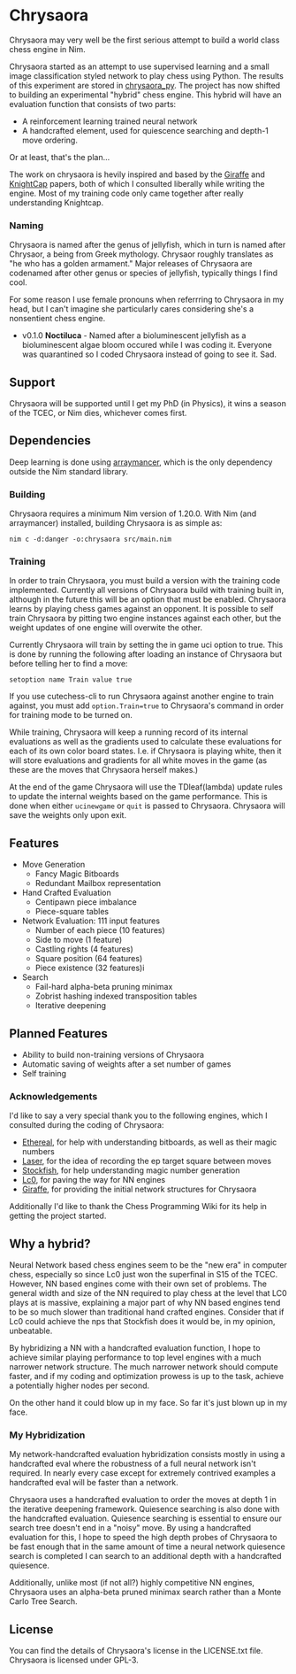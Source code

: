 # Chrysaora
Chrysaora may very well be the first serious attempt to build a world class chess engine in Nim.

Chrysaora started as an attempt to use supervised learning and a small image classification styled network to play chess using Python. The results of this experiment are stored in [chrysaora_py](https://github.com/dylanagreen/chrysaora_py). The project has now shifted to building an experimental "hybrid" chess engine. This hybrid will have an evaluation function that consists of two parts:

- A reinforcement learning trained neural network
- A handcrafted element, used for quiescence searching and depth-1 move ordering.

Or at least, that's the plan...

The work on chrysaora is hevily inspired and based by the [Giraffe](https://arxiv.org/pdf/1509.01549.pdf) and [KnightCap](https://arxiv.org/pdf/cs/9901001.pdf) papers, both of which I consulted liberally while writing the engine. Most of my training code only came together after really understanding Knightcap.

### Naming
Chrysaora is named after the genus of jellyfish, which in turn is named after Chrysaor, a being from Greek mythology. Chrysaor roughly translates as "he who has a golden armament." Major releases of Chrysaora are codenamed after other genus or species of jellyfish, typically things I find cool.

For some reason I use female pronouns when referrring to Chrysaora in my head, but I can't imagine she particularly cares considering she's a nonsentient chess engine.

- v0.1.0 **Noctiluca** - Named after a bioluminescent jellyfish as a bioluminescent algae bloom occured while I was coding it. Everyone was quarantined so I coded Chrysaora instead of going to see it. Sad.

## Support
Chrysaora will be supported until I get my PhD (in Physics), it wins a season of the TCEC, or Nim dies, whichever comes first.

## Dependencies
Deep learning is done using [arraymancer](https://github.com/mratsim/Arraymancer), which is the only dependency outside the Nim standard library.

### Building
Chrysaora requires a minimum Nim version of 1.20.0. With Nim (and arraymancer) installed, building Chrysaora is as simple as:

```
nim c -d:danger -o:chrysaora src/main.nim
```

### Training
In order to train Chrysaora, you must build a version with the training code implemented. Currently all versions of Chrysaora build with training built in, although in the future this will be an option that must be enabled. Chrysaora learns by playing chess games against an opponent. It is possible to self train Chrysaora by pitting two engine instances against each other, but the weight updates of one engine will overwite the other.

Currently Chrysaora will train by setting the in game uci option to true. This is done by running the following after loading an instance of Chrysaora but before telling her to find a move:
```
setoption name Train value true
```

If you use cutechess-cli to run Chrysaora against another engine to train against, you must add `option.Train=true` to Chrysaora's command in order for training mode to be turned on.

While training, Chrysaora will keep a running record of its internal evaluations as well as the gradients used to calculate these evaluations for each of its own color board states. I.e. if Chrysaora is playing white, then it will store evaluations and gradients for all white moves in the game (as these are the moves that Chrysaora herself makes.)

At the end of the game Chrysaora will use the TDleaf(lambda) update rules to update the internal weights based on the game performance. This is done when either `ucinewgame` or `quit` is passed to Chrysaora. Chrysaora will save the weights only upon exit.

## Features
- Move Generation
  - Fancy Magic Bitboards
  - Redundant Mailbox representation
- Hand Crafted Evaluation
  - Centipawn piece imbalance
  - Piece-square tables
- Network Evaluation: 111 input features
  - Number of each piece (10 features)
  - Side to move (1 feature)
  - Castling rights (4 features)
  - Square position (64 features)
  - Piece existence (32 features)i
- Search
  - Fail-hard alpha-beta pruning minimax
  - Zobrist hashing indexed transposition tables
  - Iterative deepening

## Planned Features
- Ability to build non-training versions of Chrysaora
- Automatic saving of weights after a set number of games
- Self training

### Acknowledgements
I'd like to say a very special thank you to the following engines, which I consulted during the coding of Chrysaora:
- [Ethereal](https://github.com/AndyGrant/Ethereal), for help with understanding bitboards, as well as their magic numbers
- [Laser](https://github.com/jeffreyan11/laser-chess-engine), for the idea of recording the ep target square between moves
- [Stockfish](https://github.com/official-stockfish/Stockfish), for help understanding magic number generation
- [Lc0](https://github.com/LeelaChessZero/lc0), for paving the way for NN engines
- [Giraffe](https://github.com/ianfab/Giraffe), for providing the initial network structures for Chrysaora

Additionally I'd like to thank the Chess Programming Wiki for its help in getting the project started.

## Why a hybrid?

Neural Network based chess engines seem to be the "new era" in computer chess, especially so since Lc0 just
won the superfinal in S15 of the TCEC. However, NN based engines come with their own set of problems. The general width
and size of the NN required to play chess at the level that LC0 plays at is massive, explaining a major part of why NN
based engines tend to be so much slower than traditional hand crafted engines. Consider that if Lc0 could achieve the nps
that Stockfish does it would be, in my opinion, unbeatable.

By hybridizing a NN with a handcrafted evaluation function, I hope to achieve similar playing performance to top level engines with a much narrower network structure. The much narrower network should compute faster, and if my coding and optimization prowess is up to the task, achieve a potentially higher nodes per second.

On the other hand it could blow up in my face. So far it's just blown up in my face.

### My Hybridization
My network-handcrafted evaluation hybridization consists mostly in using a handcrafted eval where the robustness of a
full neural network isn't required. In nearly every case except for extremely contrived examples a handcrafted eval will
be faster than a network.

Chrysaora uses a handcrafted evaluation to order the moves at depth 1 in the iterative deepening framework. Quiesence
searching is also done with the handcrafted evaluation. Quiesence searching is essential to ensure our search tree
doesn't end in a "noisy" move. By using a handcrafted evaluation for this, I hope to speed the high depth probes of
Chrysaora to be fast enough that in the same amount of time a neural network quiesence search is completed I can search
to an additional depth with a handcrafted quiesence.

Additionally, unlike most (if not all?) highly competitive NN engines, Chrysaora uses an alpha-beta pruned minimax
search rather than a Monte Carlo Tree Search.

## License
You can find the details of Chrysaora's license in the LICENSE.txt file. Chrysaora is licensed under GPL-3.

